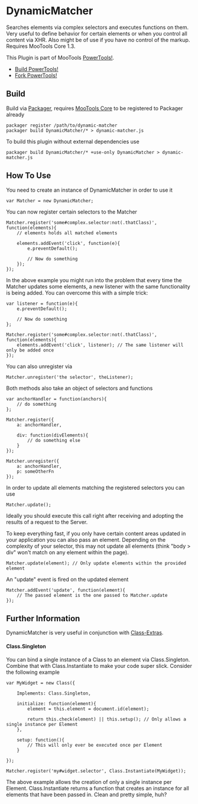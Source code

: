 DynamicMatcher
==============

Searches elements via complex selectors and executes functions on them. Very useful to define behavior for certain elements or when you control all content via XHR. Also might be of use if you have no control of the markup. Requires MooTools Core 1.3.

This Plugin is part of MooTools [PowerTools!](http://cpojer.net/PowerTools).

* [Build PowerTools!](http://cpojer.net/PowerTools)
* [Fork PowerTools!](https://github.com/cpojer/PowerTools)

Build
-----

Build via [Packager](http://github.com/kamicane/packager), requires [MooTools Core](http://github.com/mootools/mootools-core) to be registered to Packager already

	packager register /path/to/dynamic-matcher
	packager build DynamicMatcher/* > dynamic-matcher.js

To build this plugin without external dependencies use

	packager build DynamicMatcher/* +use-only DynamicMatcher > dynamic-matcher.js

How To Use
----------

You need to create an instance of DynamicMatcher in order to use it

	var Matcher = new DynamicMatcher;

You can now register certain selectors to the Matcher

	Matcher.register('some#complex.selector:not(.thatClass)', function(elements){
		// elements holds all matched elements
		
		elements.addEvent('click', function(e){
			e.preventDefault();
			
			// Now do something
		});
	});

In the above example you might run into the problem that every time the Matcher updates some elements, a new listener with the same functionality is being added. You can overcome this with a simple trick:

	var listener = function(e){
		e.preventDefault();
	
		// Now do something
	};
	
	Matcher.register('some#complex.selector:not(.thatClass)', function(elements){
		elements.addEvent('click', listener); // The same listener will only be added once
	});

You can also unregister via

	Matcher.unregister('the selector', theListener);

Both methods also take an object of selectors and functions
	
	var anchorHandler = function(anchors){
		// do something
	};
	
	Matcher.register({
		a: anchorHandler,
		
		div: function(divElements){
			// do something else
		}
	});
	
	Matcher.unregister({
		a: anchorHandler,
		p: someOtherFn
	});

In order to update all elements matching the registered selectors you can use

	Matcher.update();

Ideally you should execute this call right after receiving and adopting the results of a request to the Server.


To keep everything fast, if you only have certain content areas updated in your application you can also pass an element. Depending on the complexity of your selector, this may not update all elements (think "body > div" won't match on any element within the page).

	Matcher.update(element); // Only update elements within the provided element

An "update" event is fired on the updated element

	Matcher.addEvent('update', function(element){
		// The passed element is the one passed to Matcher.update
	});

Further Information
-------------------

DynamicMatcher is very useful in conjunction with [Class-Extras](http://github.com/cpojer/mootools-class-extras).

#### Class.Singleton

You can bind a single instance of a Class to an element via Class.Singleton. Combine that with Class.Instantiate to make your code super slick. Consider the following example

	var MyWidget = new Class({

	    Implements: Class.Singleton,

	    initialize: function(element){
			element = this.element = document.id(element);
			
	        return this.check(element) || this.setup(); // Only allows a single instance per Element
	    },

	    setup: function(){
			// This will only ever be executed once per Element
		}

	});
	
	Matcher.register('my#widget.selector', Class.Instantiate(MyWidget));

The above example allows the creation of only a single instance per Element. Class.Instantiate returns a function that creates an instance for all elements that have been passed in. Clean and pretty simple, huh?